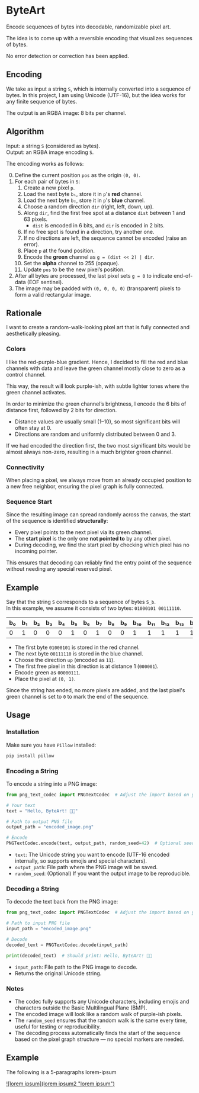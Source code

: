 # ByteArt
Encode sequences of bytes into decodable, randomizable pixel art.

The idea is to come up with a reversible encoding that visualizes sequences of bytes.

No error detection or correction has been applied.

## Encoding

We take as input a string `S`, which is internally converted into a sequence of bytes. In this project, I am using Unicode (UTF-16), but the idea works for any finite sequence of bytes.

The output is an RGBA image: 8 bits per channel.

## Algorithm

Input: a string `S` (considered as bytes).  
Output: an RGBA image encoding `S`.

The encoding works as follows:

0. Define the current position `pos` as the origin `(0, 0)`.
1. For each pair of bytes in `S`:
   1. Create a new pixel `p`.
   2. Load the next byte `b₁`, store it in `p`'s **red** channel.
   3. Load the next byte `b₂`, store it in `p`'s **blue** channel.
   4. Choose a random direction `dir` (right, left, down, up).
   5. Along `dir`, find the first free spot at a distance `dist` between 1 and 63 pixels.
      - `dist` is encoded in 6 bits, and `dir` is encoded in 2 bits.
   6. If no free spot is found in a direction, try another one.
   7. If no directions are left, the sequence cannot be encoded (raise an error).
   8. Place `p` at the found position.
   9. Encode the **green** channel as `g = (dist << 2) | dir`.
   10. Set the **alpha** channel to 255 (opaque).
   11. Update `pos` to be the new pixel’s position.
2. After all bytes are processed, the last pixel sets `g = 0` to indicate end-of-data (EOF sentinel).
3. The image may be padded with `(0, 0, 0, 0)` (transparent) pixels to form a valid rectangular image.

## Rationale

I want to create a random-walk-looking pixel art that is fully connected and aesthetically pleasing.

### Colors
I like the red-purple-blue gradient. Hence, I decided to fill the red and blue channels with data and leave the green channel mostly close to zero as a control channel.

This way, the result will look purple-ish, with subtle lighter tones where the green channel activates.

In order to minimize the green channel’s brightness, I encode the 6 bits of distance first, followed by 2 bits for direction. 
- Distance values are usually small (1–10), so most significant bits will often stay at 0.
- Directions are random and uniformly distributed between 0 and 3.

If we had encoded the direction first, the two most significant bits would be almost always non-zero, resulting in a much brighter green channel.

### Connectivity

When placing a pixel, we always move from an already occupied position to a new free neighbor, ensuring the pixel graph is fully connected.

### Sequence Start

Since the resulting image can spread randomly across the canvas, the start of the sequence is identified **structurally**:
- Every pixel points to the next pixel via its green channel.
- The **start pixel** is the only one **not pointed to** by any other pixel.
- During decoding, we find the start pixel by checking which pixel has no incoming pointer.

This ensures that decoding can reliably find the entry point of the sequence without needing any special reserved pixel.

## Example

Say that the string `S` corresponds to a sequence of bytes `S_b`.  
In this example, we assume it consists of two bytes: `01000101 00111110`.

| b₀ | b₁ | b₂ | b₃ | b₄ | b₅ | b₆ | b₇ | b₈ | b₉ | b₁₀ | b₁₁ | b₁₂ | b₁₃ | b₁₄ | b₁₅ |
|----|----|----|----|----|----|----|----|----|----|-----|-----|-----|-----|-----|-----|
| 0  | 1  | 0  | 0  | 0  | 1  | 0  | 1  | 0  | 0  | 1  | 1  | 1  | 1  | 1  | 0  |

- The first byte `01000101` is stored in the red channel.
- The next byte `00111110` is stored in the blue channel.
- Choose the direction `up` (encoded as `11`).
- The first free pixel in this direction is at distance 1 (`000001`).
- Encode green as `00000111`.
- Place the pixel at `(0, 1)`.

Since the string has ended, no more pixels are added, and the last pixel's green channel is set to `0` to mark the end of the sequence.

## Usage

### Installation

Make sure you have `Pillow` installed:

```bash
pip install pillow
```

### Encoding a String

To encode a string into a PNG image:

```python
from png_text_codec import PNGTextCodec  # Adjust the import based on your file/module name

# Your text
text = "Hello, ByteArt! 🚀🎨"

# Path to output PNG file
output_path = "encoded_image.png"

# Encode
PNGTextCodec.encode(text, output_path, random_seed=42)  # Optional seed for reproducibility
```

- `text`: The Unicode string you want to encode (UTF-16 encoded internally, so supports emojis and special characters).
- `output_path`: File path where the PNG image will be saved.
- `random_seed`: (Optional) If you want the output image to be reproducible.

### Decoding a String

To decode the text back from the PNG image:

```python
from png_text_codec import PNGTextCodec  # Adjust the import based on your file/module name

# Path to input PNG file
input_path = "encoded_image.png"

# Decode
decoded_text = PNGTextCodec.decode(input_path)

print(decoded_text)  # Should print: Hello, ByteArt! 🚀🎨
```

- `input_path`: File path to the PNG image to decode.
- Returns the original Unicode string.

### Notes

- The codec fully supports any Unicode characters, including emojis and characters outside the Basic Multilingual Plane (BMP).
- The encoded image will look like a random walk of purple-ish pixels.
- The `random_seed` ensures that the random walk is the same every time, useful for testing or reproducibility.
- The decoding process automatically finds the start of the sequence based on the pixel graph structure — no special markers are needed.

## Example

The following is a 5-paragraphs lorem-ipsum

[![lorem ipsum](lorem ipsum2 "lorem ipsum")](https://github.com/AndreaRiboni/ByteArt/blob/main/data/lorem_ipsum.webp "lorem ipsum")